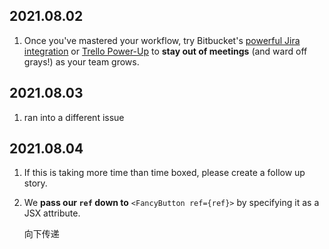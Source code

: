 ## 2021.08.02

1. Once you've mastered your workflow, try Bitbucket's [powerful Jira integration](https://link.engagement.atlassian.com/ls/click?upn=AmIO9-2FlWWq5UfVakz94UU-2Bft-2BuUJGAwPXcAzqXELfsOYWJm9i5IMDLqZ-2BHKYr4tQfak81cizu0O-2FtWvM1PbsfYQcbeMHcCuCW3cxE1g-2BB7Iz-2Bq6eZds2mjBn9i1-2Bbi3K2dbVwTOB-2FINSa6ijfhzAFovWLk1IsgnYI-2FBbtztUX9L3VzMt0OzjNkpAhPxMH6CSOtLQ_D0BCSZ9-2F6Ju0ZH7JhMkon2phozoSgMN8b-2FKm2sExtOX-2FCwpzxGmit1DElkAqlUPfPLeO-2FPw-2FgrAbCK8f7eQRzOSJawta0gWpR0ReC4aKcyJG5ANMIcx2fCDtwwStQ1Vnk3JNio0yHEGC8jrPn1-2FF86WjyelvEas0UXn3Yaq-2BBf7oSTf4JfkIrD1mZlsHoJRJ-2BHyxf2ZCpG-2FYSydbI7qQmwqrnbIXncwvEg3spP2DPBWHDpaF0r-2FP2QFRt9lWtsUeOSIlGTTETEB-2FxECo0E-2BX-2BSkU4vYpLlnrxa-2FPrMj6OV17-2BqQyy3rvgFV4Nl-2FEAyUl5llZSi2MJBLBwqgvx8ZZFTq1dl0jF5u3u9xJlna3oNwXDRX4QoSv9-2BMQphfCEpEqTx1nAr4IkMOEmhLKOnSp1S4Seh00vfEXmCP20u2emRcnMSvPzsfOwYQUj94gKyMG53jWZQcEm-2FySIc8XJ4s1-2Fw-3D-3D) or [Trello Power-Up](https://link.engagement.atlassian.com/ls/click?upn=AmIO9-2FlWWq5UfVakz94UU1kT2MHRTQ8e3XF7skaPV3SLTZ7Cae5hx40mzEz0yO-2FqBN7SMNw8Bf0OrI6hE4AYjPaGeY8wsbUtBimcLO7nt19kZ-2BjFGsYi-2BlCFUmHEx9vgJlHW6DN8Pik63U4Ci8p9eTw-2BQmUG5nH6pTojL9hC4-2Bu6nFzZoVXvT-2BVoDcXScgumKuhW_D0BCSZ9-2F6Ju0ZH7JhMkon2phozoSgMN8b-2FKm2sExtOX-2FCwpzxGmit1DElkAqlUPfPLeO-2FPw-2FgrAbCK8f7eQRzOSJawta0gWpR0ReC4aKcyJG5ANMIcx2fCDtwwStQ1Vnk3JNio0yHEGC8jrPn1-2FF86WjyelvEas0UXn3Yaq-2BBf7oSTf4JfkIrD1mZlsHoJRJ-2BHyxf2ZCpG-2FYSydbI7qQmwqrnbIXncwvEg3spP2DPBWHDpaF0r-2FP2QFRt9lWtsUeOSIlGTTETEB-2FxECo0E-2BX-2BfXHJ1YzLMsENQjOiG-2BrrY12fcdMd4c2-2FqdMTbhqaXtdWYa1MEMVkgxcq4l8Eo2CKlRuKusYQnvwDlAFuDYzu4LsuoNRkzGeoY5f-2F3-2BFBvXcz91nXRvD4N-2B84eLDXju-2B4E9l59lcJFHK5RitBIQRt-2F-2FyiqCaWlNWUlSRBtEInv4NOHqVF5JR-2B399iS4XMjKRMQ-3D-3D) to **stay out of meetings** (and ward off grays!) as your team grows.





## 2021.08.03

1. ran into a different issue





## 2021.08.04

1. If this is taking more time than time boxed, please create a follow up story.

2. We **pass our `ref` down to** `<FancyButton ref={ref}>` by specifying it as a JSX attribute.

   向下传递

